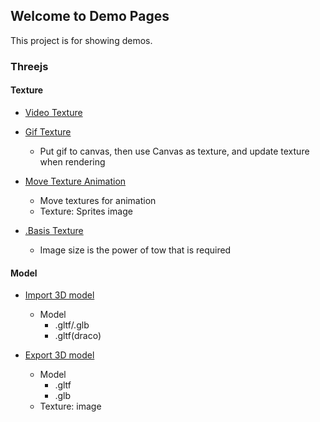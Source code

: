 ## Welcome to Demo Pages

This project is for showing demos.

### Threejs

#### Texture

- [Video Texture](./threejs/video-texture.html)

- [Gif Texture](./threejs/gif-texture.html)

  - Put gif to canvas, then use Canvas as texture, and update texture when rendering

- [Move Texture Animation](./threejs/move-texture-animation.html)

  - Move textures for animation
  - Texture: Sprites image

- [.Basis Texture](./threejs/basis-compress-texture.html)

  - Image size is the power of tow that is required

#### Model

- [Import 3D model](./threejs/import-model.html)

  - Model
    - .gltf/.glb
    - .gltf(draco)

- [Export 3D model](./threejs/export-model.html)
  - Model
    - .gltf
    - .glb
  - Texture: image
